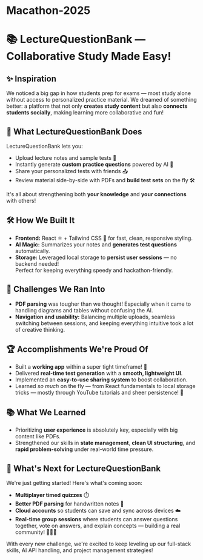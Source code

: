 # Macathon-2025

# 📚 LectureQuestionBank — Collaborative Study Made Easy!

## ✨ Inspiration

We noticed a big gap in how students prep for exams — most study alone without access to personalized practice material. We dreamed of something better: a platform that not only **creates study content** but also **connects students socially**, making learning more collaborative and fun!

## 🚀 What LectureQuestionBank Does

LectureQuestionBank lets you:
- Upload lecture notes and sample tests 📄
- Instantly generate **custom practice questions** powered by AI 🤖
- Share your personalized tests with friends 📤
- Review material side-by-side with PDFs and **build test sets** on the fly 🛠️

It's all about strengthening both **your knowledge** and **your connections** with others!

## 🛠️ How We Built It

- **Frontend:** React ⚛️ + Tailwind CSS 🎨 for fast, clean, responsive styling.
- **AI Magic:** Summarizes your notes and **generates test questions** automatically.
- **Storage:** Leveraged local storage to **persist user sessions** — no backend needed!  
Perfect for keeping everything speedy and hackathon-friendly.

## 🧩 Challenges We Ran Into

- **PDF parsing** was tougher than we thought! Especially when it came to handling diagrams and tables without confusing the AI.
- **Navigation and usability:** Balancing multiple uploads, seamless switching between sessions, and keeping everything intuitive took a lot of creative thinking.

## 🏆 Accomplishments We're Proud Of

- Built a **working app** within a super tight timeframe! 🚀
- Delivered **real-time test generation** with a **smooth, lightweight UI**.
- Implemented an **easy-to-use sharing system** to boost collaboration.
- Learned *so much* on the fly — from React fundamentals to local storage tricks — mostly through YouTube tutorials and sheer persistence! 💪

## 📚 What We Learned

- Prioritizing **user experience** is absolutely key, especially with big content like PDFs.
- Strengthened our skills in **state management**, **clean UI structuring**, and **rapid problem-solving** under real-world time pressure.

## 🔮 What's Next for LectureQuestionBank

We're just getting started! Here's what's coming soon:
- **Multiplayer timed quizzes** ⏱️
- **Better PDF parsing** for handwritten notes 📝
- **Cloud accounts** so students can save and sync across devices ☁️
- **Real-time group sessions** where students can answer questions together, vote on answers, and explain concepts — building a real community! 🧑‍🤝‍🧑

With every new challenge, we're excited to keep leveling up our full-stack skills, AI API handling, and project management strategies!
